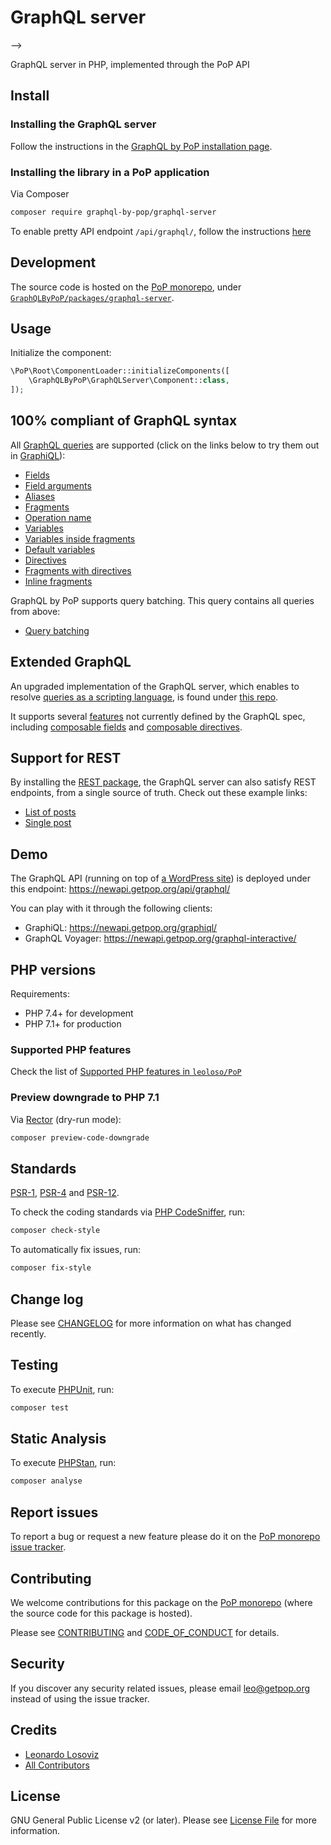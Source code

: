 # GraphQL server

<!--
[![Build Status][ico-travis]][link-travis]
<!-- [![Quality Score][ico-code-quality]][link-code-quality]
[![Software License][ico-license]](LICENSE.md) --> -->

<!--
[![Latest Version on Packagist][ico-version]][link-packagist]
[![Coverage Status][ico-scrutinizer]][link-scrutinizer]
[![Total Downloads][ico-downloads]][link-downloads]
-->

GraphQL server in PHP, implemented through the PoP API

## Install

### Installing the GraphQL server

Follow the instructions in the [GraphQL by PoP installation page](https://graphql-by-pop.com/docs/getting-started/installation/).

### Installing the library in a PoP application

Via Composer

``` bash
composer require graphql-by-pop/graphql-server
```

To enable pretty API endpoint `/api/graphql/`, follow the instructions [here](https://github.com/getpop/api#enable-pretty-permalinks)

<!-- > Note: if you wish to install a fully-working API, please follow the instructions under [Bootstrap a PoP API for WordPress](https://github.com/leoloso/PoP-API-WP) (even though CMS-agnostic, only the WordPress adapters have been presently implemented). -->

<!--
### Enable pretty permalinks

Add the following code in the `.htaccess` file to enable API endpoint `/api/graphql/`:

```apache
<IfModule mod_rewrite.c>
RewriteEngine On
RewriteBase /

# Rewrite from /some-url/api/graphql/ to /some-url/?scheme=api&datastructure=graphql
RewriteCond %{SCRIPT_FILENAME} !-d
RewriteCond %{SCRIPT_FILENAME} !-f
RewriteRule ^(.*)/api/graphql/?$ /$1/?scheme=api&datastructure=graphql [L,P,QSA]

# b. Homepage single endpoint (root)
# Rewrite from api/graphql/ to /?scheme=api&datastructure=graphql
RewriteCond %{SCRIPT_FILENAME} !-d
RewriteCond %{SCRIPT_FILENAME} !-f
RewriteRule ^api/graphql/?$ /?scheme=api&datastructure=graphql [L,P,QSA]
</IfModule>
```
-->

## Development

The source code is hosted on the [PoP monorepo](https://github.com/leoloso/PoP), under [`GraphQLByPoP/packages/graphql-server`](https://github.com/leoloso/PoP/tree/master/layers/GraphQLByPoP/packages/graphql-server).

## Usage

Initialize the component:

``` php
\PoP\Root\ComponentLoader::initializeComponents([
    \GraphQLByPoP\GraphQLServer\Component::class,
]);
```

## 100% compliant of GraphQL syntax

All [GraphQL queries](https://graphql.org/learn/queries/) are supported (click on the links below to try them out in [GraphiQL](https://newapi.getpop.org/graphiql/)):

- <a href="https://newapi.getpop.org/graphiql/?query=query%20%7B%0A%20%20posts%20%7B%0A%20%20%20%20id%0A%20%20%20%20url%0A%20%20%20%20title%0A%20%20%20%20excerpt%0A%20%20%20%20date%0A%20%20%20%20tags%20%7B%0A%20%20%20%20%20%20name%0A%20%20%20%20%7D%0A%20%20%20%20comments%20%7B%0A%20%20%20%20%20%20content%0A%20%20%20%20%20%20author%20%7B%0A%20%20%20%20%20%20%20%20id%0A%20%20%20%20%20%20%20%20name%0A%20%20%20%20%20%20%7D%0A%20%20%20%20%7D%0A%20%20%7D%0A%7D" target="leoloso-graphiql">Fields</a>
- <a href="https://newapi.getpop.org/graphiql/?query=query%20%7B%0A%20%20posts(limit%3A2)%20%7B%0A%20%20%20%20id%0A%20%20%20%20title%0A%20%20%20%20author%20%7B%0A%20%20%20%20%20%20id%0A%20%20%20%20%20%20name%0A%20%20%20%20%20%20posts(limit%3A3)%20%7B%0A%20%20%20%20%20%20%20%20id%0A%20%20%20%20%20%20%20%20url%0A%20%20%20%20%20%20%20%20title%0A%20%20%20%20%20%20%20%20date(format%3A%22d%2Fm%2FY%22)%0A%20%20%20%20%20%20%20%20tags%20%7B%0A%20%20%20%20%20%20%20%20%20%20name%0A%20%20%20%20%20%20%20%20%7D%0A%20%20%20%20%20%20%20%20featuredImage%20%7B%0A%20%20%20%20%20%20%20%20%20%20id%0A%20%20%20%20%20%20%20%20%20%20src%0A%20%20%20%20%20%20%20%20%7D%0A%20%20%20%20%20%20%7D%0A%20%20%20%20%7D%0A%20%20%7D%0A%7D" target="leoloso-graphiql">Field arguments</a>
- <a href="https://newapi.getpop.org/graphiql/?query=query%20%7B%0A%20%20rootPosts%3A%20posts(limit%3A2)%20%7B%0A%20%20%20%20id%0A%20%20%20%20title%0A%20%20%20%20author%20%7B%0A%20%20%20%20%20%20id%0A%20%20%20%20%20%20name%0A%20%20%20%20%20%20nestedPosts%3A%20posts(limit%3A3)%20%7B%0A%20%20%20%20%20%20%20%20id%0A%20%20%20%20%20%20%20%20url%0A%20%20%20%20%20%20%20%20title%0A%20%20%20%20%20%20%20%20date%0A%20%20%20%20%20%20%20%20formattedDate%3A%20date(format%3A%22d%2Fm%2FY%22)%0A%20%20%20%20%20%20%20%20tags%20%7B%0A%20%20%20%20%20%20%20%20%20%20name%0A%20%20%20%20%20%20%20%20%7D%0A%20%20%20%20%20%20%20%20featuredImage%20%7B%0A%20%20%20%20%20%20%20%20%20%20id%0A%20%20%20%20%20%20%20%20%20%20src%0A%20%20%20%20%20%20%20%20%7D%0A%20%20%20%20%20%20%7D%0A%20%20%20%20%7D%0A%20%20%7D%0A%7D" target="leoloso-graphiql">Aliases</a>
- <a href="https://newapi.getpop.org/graphiql/?query=query%20%7B%0A%20%20rootPosts%3A%20posts(limit%3A2)%20%7B%0A%20%20%20%20...postProperties%0A%20%20%20%20author%20%7B%0A%20%20%20%20%20%20id%0A%20%20%20%20%20%20name%0A%20%20%20%20%20%20nestedPosts%3A%20posts(limit%3A3)%20%7B%0A%20%20%20%20%20%20%20%20url%0A%20%20%20%20%20%20%20%20...postProperties%0A%20%20%20%20%20%20%20%20formattedDate%3A%20date(format%3A%22d%2Fm%2FY%22)%0A%20%20%20%20%20%20%7D%0A%20%20%20%20%7D%0A%20%20%7D%0A%7D%0Afragment%20postProperties%20on%20Post%20%7B%0A%20%20id%0A%20%20title%0A%20%20tags%20%7B%0A%20%20%20%20name%0A%20%20%7D%0A%7D" target="leoloso-graphiql">Fragments</a>
- <a href="https://newapi.getpop.org/graphiql/?query=query%20GetPosts%20%7B%0A%20%20rootPosts%3A%20posts(limit%3A2)%20%7B%0A%20%20%20%20id%0A%20%20%20%20title%0A%20%20%20%20author%20%7B%0A%20%20%20%20%20%20id%0A%20%20%20%20%20%20name%0A%20%20%20%20%7D%0A%20%20%7D%0A%7D&operationName=GetPosts" target="leoloso-graphiql">Operation name</a>
- <a href="https://newapi.getpop.org/graphiql/?query=query%20GetPosts(%24rootLimit%3A%20Int%2C%20%24nestedLimit%3A%20Int%2C%20%24dateFormat%3A%20String)%20%7B%0A%20%20rootPosts%3A%20posts(limit%3A%24rootLimit)%20%7B%0A%20%20%20%20id%0A%20%20%20%20title%0A%20%20%20%20author%20%7B%0A%20%20%20%20%20%20id%0A%20%20%20%20%20%20name%0A%20%20%20%20%20%20nestedPosts%3A%20posts(limit%3A%24nestedLimit)%20%7B%0A%20%20%20%20%20%20%20%20id%0A%20%20%20%20%20%20%20%20url%0A%20%20%20%20%20%20%20%20title%0A%20%20%20%20%20%20%20%20date%0A%20%20%20%20%20%20%20%20formattedDate%3A%20date(format%3A%24dateFormat)%0A%20%20%20%20%20%20%7D%0A%20%20%20%20%7D%0A%20%20%7D%0A%7D&operationName=GetPosts&variables=%7B%0A%20%20%22rootLimit%22%3A%203%2C%0A%20%20%22nestedLimit%22%3A%202%2C%0A%20%20%22dateFormat%22%3A%20%22d%2Fm%2FY%22%0A%7D" target="leoloso-graphiql">Variables</a>
- <a href="https://newapi.getpop.org/graphiql/?query=query%20GetPosts(%24tagsLimit%3A%20Int)%20%7B%0A%20%20rootPosts%3A%20posts(limit%3A2)%20%7B%0A%20%20%20%20...postProperties%0A%20%20%20%20author%20%7B%0A%20%20%20%20%20%20id%0A%20%20%20%20%20%20name%0A%20%20%20%20%20%20nestedPosts%3A%20posts(limit%3A3)%20%7B%0A%20%20%20%20%20%20%20%20url%0A%20%20%20%20%20%20%20%20...postProperties%0A%20%20%20%20%20%20%7D%0A%20%20%20%20%7D%0A%20%20%7D%0A%7D%0Afragment%20postProperties%20on%20Post%20%7B%0A%20%20id%0A%20%20title%0A%20%20tags(limit%3A%24tagsLimit)%20%7B%0A%20%20%20%20name%0A%20%20%7D%0A%7D&operationName=GetPosts&variables=%7B%0A%20%20%22tagsLimit%22%3A%203%0A%7D" target="leoloso-graphiql">Variables inside fragments</a>
- <a href="https://newapi.getpop.org/graphiql/?query=query%20GetPosts(%24rootLimit%3A%20Int%20%3D%203%2C%20%24nestedLimit%3A%20Int%20%3D%202%2C%20%24dateFormat%3A%20String%20%3D%20%22d%2Fm%2FY%22)%20%7B%0A%20%20rootPosts%3A%20posts(limit%3A%24rootLimit)%20%7B%0A%20%20%20%20id%0A%20%20%20%20title%0A%20%20%20%20author%20%7B%0A%20%20%20%20%20%20id%0A%20%20%20%20%20%20name%0A%20%20%20%20%20%20nestedPosts%3A%20posts(limit%3A%24nestedLimit)%20%7B%0A%20%20%20%20%20%20%20%20id%0A%20%20%20%20%20%20%20%20url%0A%20%20%20%20%20%20%20%20title%0A%20%20%20%20%20%20%20%20date%0A%20%20%20%20%20%20%20%20formattedDate%3A%20date(format%3A%24dateFormat)%0A%20%20%20%20%20%20%7D%0A%20%20%20%20%7D%0A%20%20%7D%0A%7D&operationName=GetPosts" target="leoloso-graphiql">Default variables</a>
- <a href="https://newapi.getpop.org/graphiql/?query=query%20GetPosts(%24includeAuthor%3A%20Boolean!%2C%20%24rootLimit%3A%20Int%20%3D%203%2C%20%24nestedLimit%3A%20Int%20%3D%202)%20%7B%0A%20%20rootPosts%3A%20posts(limit%3A%24rootLimit)%20%7B%0A%20%20%20%20id%0A%20%20%20%20title%0A%20%20%20%20author%20%40include(if%3A%20%24includeAuthor)%20%7B%0A%20%20%20%20%20%20id%0A%20%20%20%20%20%20name%0A%20%20%20%20%20%20nestedPosts%3A%20posts(limit%3A%24nestedLimit)%20%7B%0A%20%20%20%20%20%20%20%20id%0A%20%20%20%20%20%20%20%20url%0A%20%20%20%20%20%20%20%20title%0A%20%20%20%20%20%20%20%20date%0A%20%20%20%20%20%20%7D%0A%20%20%20%20%7D%0A%20%20%7D%0A%7D&operationName=GetPosts&variables=%7B%0A%20%20%22includeAuthor%22%3A%20true%0A%7D" target="leoloso-graphiql">Directives</a>
- <a href="https://newapi.getpop.org/graphiql/?query=query%20GetPosts(%24includeAuthor%3A%20Boolean!%2C%20%24rootLimit%3A%20Int%20%3D%203%2C%20%24nestedLimit%3A%20Int%20%3D%202)%20%7B%0A%20%20rootPosts%3A%20posts(limit%3A%24rootLimit)%20%7B%0A%20%20%20%20id%0A%20%20%20%20title%0A%20%20%20%20...postProperties%0A%20%20%7D%0A%7D%0Afragment%20postProperties%20on%20Post%20%7B%0A%20%20author%20%40include(if%3A%20%24includeAuthor)%20%7B%0A%20%20%20%20id%0A%20%20%20%20name%0A%20%20%20%20nestedPosts%3A%20posts(limit%3A%24nestedLimit)%20%7B%0A%20%20%20%20%20%20id%0A%20%20%20%20%20%20url%0A%20%20%20%20%20%20title%0A%20%20%20%20%20%20date%0A%20%20%20%20%7D%0A%20%20%7D%0A%7D&operationName=GetPosts&variables=%7B%0A%20%20%22includeAuthor%22%3A%20true%0A%7D" target="leoloso-graphiql">Fragments with directives</a>
- <a href="https://newapi.getpop.org/graphiql/?query=query%20GetPosts(%24rootLimit%3A%20Int%20%3D%203%2C%20%24nestedLimit%3A%20Int%20%3D%202)%20%7B%0A%20%20rootPosts%3A%20posts(limit%3A%24rootLimit)%20%7B%0A%20%20%20%20id%0A%20%20%20%20title%0A%20%20%20%20author%20%7B%0A%20%20%20%20%20%20id%0A%20%20%20%20%20%20name%0A%20%20%20%20%20%20customPosts(limit%3A%24nestedLimit)%20%7B%0A%20%20%20%20%20%20%20%20__typename%0A%20%20%20%20%20%20%20%20title%0A%20%20%20%20%20%20%20%20...%20on%20Post%20%7B%0A%20%20%20%20%20%20%20%20%20%20excerpt%0A%20%20%20%20%20%20%20%20%20%20tags%20%7B%0A%20%20%20%20%20%20%20%20%20%20%20%20name%0A%20%20%20%20%20%20%20%20%20%20%7D%0A%20%20%20%20%20%20%20%20%7D%0A%20%20%20%20%20%20%20%20...%20on%20Page%20%7B%0A%20%20%20%20%20%20%20%20%20%20date%0A%20%20%20%20%20%20%20%20%7D%0A%20%20%20%20%20%20%7D%0A%20%20%20%20%7D%0A%20%20%7D%0A%7D&operationName=GetPosts" target="leoloso-graphiql">Inline fragments</a>

GraphQL by PoP supports query batching. This query contains all queries from above:

- <a href="https://newapi.getpop.org/graphiql/?query=query%20FieldsExample%20%7B%0A%20%20posts%20%7B%0A%20%20%20%20id%0A%20%20%20%20url%0A%20%20%20%20title%0A%20%20%20%20excerpt%0A%20%20%20%20date%0A%20%20%20%20tags%20%7B%0A%20%20%20%20%20%20name%0A%20%20%20%20%7D%0A%20%20%20%20comments%20%7B%0A%20%20%20%20%20%20content%0A%20%20%20%20%20%20author%20%7B%0A%20%20%20%20%20%20%20%20id%0A%20%20%20%20%20%20%20%20name%0A%20%20%20%20%20%20%7D%0A%20%20%20%20%7D%0A%20%20%7D%0A%7D%0A%0Aquery%20FieldArgumentsExample%20%7B%0A%20%20twoposts%3Aposts(limit%3A2)%20%7B%0A%20%20%20%20id%0A%20%20%20%20title%0A%20%20%20%20author%20%7B%0A%20%20%20%20%20%20id%0A%20%20%20%20%20%20name%0A%20%20%20%20%20%20posts(limit%3A3)%20%7B%0A%20%20%20%20%20%20%20%20id%0A%20%20%20%20%20%20%20%20url%0A%20%20%20%20%20%20%20%20title%0A%20%20%20%20%20%20%20%20formattedDate%3Adate(format%3A%22d%2Fm%2FY%22)%0A%20%20%20%20%20%20%20%20tags%20%7B%0A%20%20%20%20%20%20%20%20%20%20name%0A%20%20%20%20%20%20%20%20%7D%0A%20%20%20%20%20%20%20%20featuredImage%20%7B%0A%20%20%20%20%20%20%20%20%20%20id%0A%20%20%20%20%20%20%20%20%20%20src%0A%20%20%20%20%20%20%20%20%7D%0A%20%20%20%20%20%20%7D%0A%20%20%20%20%7D%0A%20%20%7D%0A%7D%0A%0Aquery%20AliasesExample%20%7B%0A%20%20rootPosts%3A%20posts(limit%3A2)%20%7B%0A%20%20%20%20id%0A%20%20%20%20title%0A%20%20%20%20author%20%7B%0A%20%20%20%20%20%20id%0A%20%20%20%20%20%20name%0A%20%20%20%20%20%20nestedPosts%3A%20posts(limit%3A3)%20%7B%0A%20%20%20%20%20%20%20%20id%0A%20%20%20%20%20%20%20%20url%0A%20%20%20%20%20%20%20%20title%0A%20%20%20%20%20%20%20%20date%0A%20%20%20%20%20%20%20%20formattedDate%3A%20date(format%3A%22d%2Fm%2FY%22)%0A%20%20%20%20%20%20%20%20tags%20%7B%0A%20%20%20%20%20%20%20%20%20%20name%0A%20%20%20%20%20%20%20%20%7D%0A%20%20%20%20%20%20%20%20featuredImage%20%7B%0A%20%20%20%20%20%20%20%20%20%20id%0A%20%20%20%20%20%20%20%20%20%20src%0A%20%20%20%20%20%20%20%20%7D%0A%20%20%20%20%20%20%7D%0A%20%20%20%20%7D%0A%20%20%7D%0A%7D%0A%0Aquery%20FragmentsExample%20%7B%0A%20%20rootPosts%3A%20posts(limit%3A2)%20%7B%0A%20%20%20%20...postProperties%0A%20%20%20%20author%20%7B%0A%20%20%20%20%20%20id%0A%20%20%20%20%20%20name%0A%20%20%20%20%20%20nestedPosts%3A%20posts(limit%3A3)%20%7B%0A%20%20%20%20%20%20%20%20url%0A%20%20%20%20%20%20%20%20...postProperties%0A%20%20%20%20%20%20%20%20formattedDate%3A%20date(format%3A%22d%2Fm%2FY%22)%0A%20%20%20%20%20%20%7D%0A%20%20%20%20%7D%0A%20%20%7D%0A%7D%0Afragment%20postProperties%20on%20Post%20%7B%0A%20%20id%0A%20%20title%0A%20%20tags%20%7B%0A%20%20%20%20name%0A%20%20%7D%0A%7D%0A%0Aquery%20VariablesExample(%24rootLimit%3A%20Int%2C%20%24nestedLimit%3A%20Int%2C%20%24dateFormat%3A%20String)%20%7B%0A%20%20rootPosts%3A%20posts(limit%3A%24rootLimit)%20%7B%0A%20%20%20%20id%0A%20%20%20%20title%0A%20%20%20%20author%20%7B%0A%20%20%20%20%20%20id%0A%20%20%20%20%20%20name%0A%20%20%20%20%20%20nestedPosts%3A%20posts(limit%3A%24nestedLimit)%20%7B%0A%20%20%20%20%20%20%20%20id%0A%20%20%20%20%20%20%20%20url%0A%20%20%20%20%20%20%20%20title%0A%20%20%20%20%20%20%20%20date%0A%20%20%20%20%20%20%20%20formattedDate%3A%20date(format%3A%24dateFormat)%0A%20%20%20%20%20%20%7D%0A%20%20%20%20%7D%0A%20%20%7D%0A%7D%0A%0Aquery%20VariablesInsideFragmentsExample(%24tagsLimit%3A%20Int)%20%7B%0A%20%20rootPosts%3A%20posts(limit%3A2)%20%7B%0A%20%20%20%20...varInFragPostProperties%0A%20%20%20%20author%20%7B%0A%20%20%20%20%20%20id%0A%20%20%20%20%20%20name%0A%20%20%20%20%20%20nestedPosts%3A%20posts(limit%3A3)%20%7B%0A%20%20%20%20%20%20%20%20url%0A%20%20%20%20%20%20%20%20...varInFragPostProperties%0A%20%20%20%20%20%20%7D%0A%20%20%20%20%7D%0A%20%20%7D%0A%7D%0Afragment%20varInFragPostProperties%20on%20Post%20%7B%0A%20%20id%0A%20%20title%0A%20%20tags(limit%3A%24tagsLimit)%20%7B%0A%20%20%20%20name%0A%20%20%7D%0A%7D%0A%0Aquery%20DefaultVariablesExample(%24someLimit%3A%20Int%20%3D%203%2C%20%24anotherLimit%3A%20Int%20%3D%202%2C%20%24someDateFormat%3A%20String%20%3D%20%22d%2Fm%2FY%22)%20%7B%0A%20%20varRootPosts%3A%20posts(limit%3A%24someLimit)%20%7B%0A%20%20%20%20id%0A%20%20%20%20title%0A%20%20%20%20author%20%7B%0A%20%20%20%20%20%20id%0A%20%20%20%20%20%20name%0A%20%20%20%20%20%20nestedPosts%3A%20posts(limit%3A%24anotherLimit)%20%7B%0A%20%20%20%20%20%20%20%20id%0A%20%20%20%20%20%20%20%20url%0A%20%20%20%20%20%20%20%20title%0A%20%20%20%20%20%20%20%20date%0A%20%20%20%20%20%20%20%20formattedDate%3A%20date(format%3A%24someDateFormat)%0A%20%20%20%20%20%20%7D%0A%20%20%20%20%7D%0A%20%20%7D%0A%7D%0A%0Aquery%20DirectivesExample(%24includeAuthor%3A%20Boolean!%2C%20%24giveLimit%3A%20Int%20%3D%203%2C%20%24nextLimit%3A%20Int%20%3D%202)%20%7B%0A%20%20rootPosts%3A%20posts(limit%3A%24giveLimit)%20%7B%0A%20%20%20%20id%0A%20%20%20%20title%0A%20%20%20%20author%20%40include(if%3A%20%24includeAuthor)%20%7B%0A%20%20%20%20%20%20id%0A%20%20%20%20%20%20name%0A%20%20%20%20%20%20nestedPosts%3A%20posts(limit%3A%24nextLimit)%20%7B%0A%20%20%20%20%20%20%20%20id%0A%20%20%20%20%20%20%20%20url%0A%20%20%20%20%20%20%20%20title%0A%20%20%20%20%20%20%20%20date%0A%20%20%20%20%20%20%7D%0A%20%20%20%20%7D%0A%20%20%7D%0A%7D%0A%0Aquery%20FragmentsWithDirectivesExample(%24printAuthor%3A%20Boolean!%2C%20%24fragRootLimit%3A%20Int%20%3D%203%2C%20%24fragNestedLimit%3A%20Int%20%3D%202)%20%7B%0A%20%20rootPosts%3A%20posts(limit%3A%24fragRootLimit)%20%7B%0A%20%20%20%20id%0A%20%20%20%20title%0A%20%20%20%20...fragWithDirecPostProperties%0A%20%20%7D%0A%7D%0Afragment%20fragWithDirecPostProperties%20on%20Post%20%7B%0A%20%20author%20%40include(if%3A%20%24printAuthor)%20%7B%0A%20%20%20%20id%0A%20%20%20%20name%0A%20%20%20%20nestedPosts%3A%20posts(limit%3A%24fragNestedLimit)%20%7B%0A%20%20%20%20%20%20id%0A%20%20%20%20%20%20url%0A%20%20%20%20%20%20title%0A%20%20%20%20%20%20date%0A%20%20%20%20%7D%0A%20%20%7D%0A%7D%0A%0Aquery%20InlineFragmentsExample(%24inlineLimit%3A%20Int%20%3D%203%2C%20%24customLimit%3A%20Int%20%3D%202)%20%7B%0A%20%20inlinePosts%3A%20posts(limit%3A%24inlineLimit)%20%7B%0A%20%20%20%20id%0A%20%20%20%20title%0A%20%20%20%20author%20%7B%0A%20%20%20%20%20%20id%0A%20%20%20%20%20%20name%0A%20%20%20%20%20%20customPosts(limit%3A%24customLimit)%20%7B%0A%20%20%20%20%20%20%20%20__typename%0A%20%20%20%20%20%20%20%20title%0A%20%20%20%20%20%20%20%20...%20on%20Post%20%7B%0A%20%20%20%20%20%20%20%20%20%20excerpt%0A%20%20%20%20%20%20%20%20%20%20tags%20%7B%0A%20%20%20%20%20%20%20%20%20%20%20%20name%0A%20%20%20%20%20%20%20%20%20%20%7D%0A%20%20%20%20%20%20%20%20%7D%0A%20%20%20%20%20%20%20%20...%20on%20Page%20%7B%0A%20%20%20%20%20%20%20%20%20%20date%0A%20%20%20%20%20%20%20%20%7D%0A%20%20%20%20%20%20%7D%0A%20%20%20%20%7D%0A%20%20%7D%0A%7D&operationName=FragmentsWithDirectivesExample&variables=%7B%0A%20%20%22rootLimit%22%3A%203%2C%0A%20%20%22nestedLimit%22%3A%202%2C%0A%20%20%22dateFormat%22%3A%20%22d%2Fm%2FY%22%2C%0A%20%20%22tagsLimit%22%3A%203%2C%0A%20%20%22includeAuthor%22%3A%20true%2C%0A%20%20%22printAuthor%22%3A%20true%0A%7D">Query batching</a>

## Extended GraphQL

An upgraded implementation of the GraphQL server, which enables to resolve [queries as a scripting language](https://leoloso.com/posts/demonstrating-pop-api-graphql-on-steroids/), is found under [this repo](https://github.com/getpop/api-graphql).

It supports several [features](https://leoloso.com/posts/pop-api-features/) not currently defined by the GraphQL spec, including [composable fields](https://github.com/getpop/api-graphql#composable-fields) and [composable directives](https://github.com/getpop/api-graphql#composable-directives).

## Support for REST

By installing the [REST package](https://github.com/getpop/api-rest), the GraphQL server can also satisfy REST endpoints, from a single source of truth. Check out these example links:

- [List of posts](https://newapi.getpop.org/posts/api/rest/)
- [Single post](https://newapi.getpop.org/posts/cope-with-wordpress-post-demo-containing-plenty-of-blocks/api/rest/)

## Demo

The GraphQL API (running on top of [a WordPress site](https://newapi.getpop.org)) is deployed under this endpoint: https://newapi.getpop.org/api/graphql/

You can play with it through the following clients: 

- GraphiQL: https://newapi.getpop.org/graphiql/
- GraphQL Voyager: https://newapi.getpop.org/graphql-interactive/

## PHP versions

Requirements:

- PHP 7.4+ for development
- PHP 7.1+ for production

### Supported PHP features

Check the list of [Supported PHP features in `leoloso/PoP`](https://github.com/leoloso/PoP/#supported-php-features)

### Preview downgrade to PHP 7.1

Via [Rector](https://github.com/rectorphp/rector) (dry-run mode):

```bash
composer preview-code-downgrade
```

## Standards

[PSR-1](https://www.php-fig.org/psr/psr-1), [PSR-4](https://www.php-fig.org/psr/psr-4) and [PSR-12](https://www.php-fig.org/psr/psr-12).

To check the coding standards via [PHP CodeSniffer](https://github.com/squizlabs/PHP_CodeSniffer), run:

``` bash
composer check-style
```

To automatically fix issues, run:

``` bash
composer fix-style
```

## Change log

Please see [CHANGELOG](CHANGELOG.md) for more information on what has changed recently.

## Testing

To execute [PHPUnit](https://phpunit.de/), run:

``` bash
composer test
```

## Static Analysis

To execute [PHPStan](https://github.com/phpstan/phpstan), run:

``` bash
composer analyse
```

## Report issues

To report a bug or request a new feature please do it on the [PoP monorepo issue tracker](https://github.com/leoloso/PoP/issues).

## Contributing

We welcome contributions for this package on the [PoP monorepo](https://github.com/leoloso/PoP) (where the source code for this package is hosted).

Please see [CONTRIBUTING](CONTRIBUTING.md) and [CODE_OF_CONDUCT](CODE_OF_CONDUCT.md) for details.

## Security

If you discover any security related issues, please email leo@getpop.org instead of using the issue tracker.

## Credits

- [Leonardo Losoviz][link-author]
- [All Contributors][link-contributors]

## License

GNU General Public License v2 (or later). Please see [License File](LICENSE.md) for more information.

[ico-version]: https://img.shields.io/packagist/v/graphql-by-pop/graphql-server.svg?style=flat-square
[ico-license]: https://img.shields.io/badge/license-MIT-brightgreen.svg?style=flat-square
[ico-travis]: https://img.shields.io/travis/graphql-by-pop/graphql-server/master.svg?style=flat-square
[ico-scrutinizer]: https://img.shields.io/scrutinizer/coverage/g/graphql-by-pop/graphql-server.svg?style=flat-square
[ico-code-quality]: https://img.shields.io/scrutinizer/g/graphql-by-pop/graphql-server.svg?style=flat-square
[ico-downloads]: https://img.shields.io/packagist/dt/graphql-by-pop/graphql-server.svg?style=flat-square

[link-packagist]: https://packagist.org/packages/graphql-by-pop/graphql-server
[link-travis]: https://travis-ci.org/graphql-by-pop/graphql-server
[link-scrutinizer]: https://scrutinizer-ci.com/g/graphql-by-pop/graphql-server/code-structure
[link-code-quality]: https://scrutinizer-ci.com/g/graphql-by-pop/graphql-server
[link-downloads]: https://packagist.org/packages/graphql-by-pop/graphql-server
[link-author]: https://github.com/leoloso
[link-contributors]: ../../../../../../contributors
